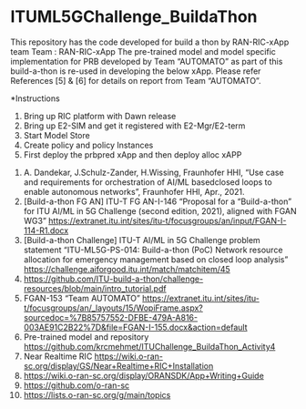 # ITUML5GChallenge_BuildaThon
This repository has the code developed for build a thon by RAN-RIC-xApp team
Team : RAN-RIC-xApp 
The pre-trained model and model specific implementation for PRB developed by Team “AUTOMATO” as part of this build-a-thon is re-used in developing the below xApp. Please refer References [5] & [6] for details on report from Team “AUTOMATO”.

*Instructions 
1) Bring up RIC platform with Dawn release 
2) Bring up E2-SIM and get it registered with E2-Mgr/E2-term
3) Start Model Store
4) Create policy and policy Instances
5) First deploy the prbpred xApp and then deploy alloc xAPP 

  

1. A. Dandekar, J.Schulz-Zander, H.Wissing, Fraunhofer HHI, “Use case and requirements for orchestration of AI/ML basedclosed loops to enable autonomous networks”, Fraunhofer HHI, Apr., 2021.
2.	[Build-a-thon FG AN] 	ITU-T FG AN-I-146 “Proposal for a “Build-a-thon” for ITU AI/ML in 5G Challenge (second edition, 2021), aligned with FGAN WG3” https://extranet.itu.int/sites/itu-t/focusgroups/an/input/FGAN-I-114-R1.docx  
3.	[Build-a-thon Challenge] 	ITU-T AI/ML in 5G Challenge problem statement “ITU-ML5G-PS-014: Build-a-thon (PoC) Network resource allocation for emergency management based on closed loop analysis” https://challenge.aiforgood.itu.int/match/matchitem/45    
4.	https://github.com/ITU-build-a-thon/challenge-resources/blob/main/intro_tutorial.pdf
5.	FGAN-153 “Team AUTOMATO” https://extranet.itu.int/sites/itu-t/focusgroups/an/_layouts/15/WopiFrame.aspx?sourcedoc=%7B85757552-DFBE-479A-A816-003AE91C2B22%7D&file=FGAN-I-155.docx&action=default
6.	Pre-trained model and repository https://github.com/krcmehmet/ITUChallenge_BuildaThon_Activity4
7.	Near Realtime RIC  https://wiki.o-ran-sc.org/display/GS/Near+Realtime+RIC+Installation
8.	https://wiki.o-ran-sc.org/display/ORANSDK/App+Writing+Guide
9.	https://github.com/o-ran-sc
10.	https://lists.o-ran-sc.org/g/main/topics

